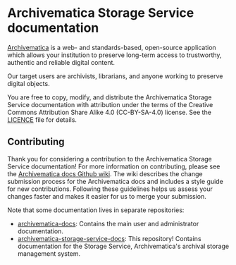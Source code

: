 # Archivematica Storage Service documentation

[Archivematica](https://www.archivematica.org/en/) is a web- and
standards-based, open-source application which allows your institution to
preserve long-term access to trustworthy, authentic and reliable digital
content.

Our target users are archivists, librarians, and anyone working to preserve
digital objects.

You are free to copy, modify, and distribute the Archivematica Storage Service
documentation with attribution under the terms of the Creative Commons
Attribution Share Alike 4.0 (CC-BY-SA-4.0) license.
See the [LICENCE](LICENCE) file for details.

## Contributing

Thank you for considering a contribution to the Archivematica Storage Service
documentation!
For more information on contributing, please see the [Archivematica docs Github
wiki](https://github.com/artefactual/archivematica-docs/wiki).
The wiki describes the change submission process for the Archivematica docs and
includes a style guide for new contributions.
Following these guidelines helps us assess your changes faster and makes it
easier for us to merge your submission.

Note that some documentation lives in separate repositories:

* [archivematica-docs](https://github.com/artefactual/archivematica-docs):
  Contains the main user and administrator documentation.
* [archivematica-storage-service-docs](https://github.com/artefactual/archivematica-storage-service-docs):
  This repository! Contains documentation for the Storage Service, Archivematica's
  archival storage management system.
